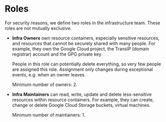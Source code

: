 # Roles

For security reasons, we define two roles in the infrastructure team. These roles are not mutually exclusive.

 - **Infra Owners** own resource containers, especially sensitive resources, and resources that cannot be securely shared with many people. For example, they own the Google Cloud project, the TransIP (domain registrar) account and the GPG private key.

   People in this role can potentially delete everything, so very few people are assigned this role. Assignment only changes during exceptional events, e.g. when an owner leaves.

   Minimum number of owners: 2.

 - **Infra Maintainers** can read, write, update and delete less-sensitive resources within resource containers. For example, they can create, change or delete Google Cloud Storage buckets, virtual machines.

   Minimum number of maintainers: 1.
